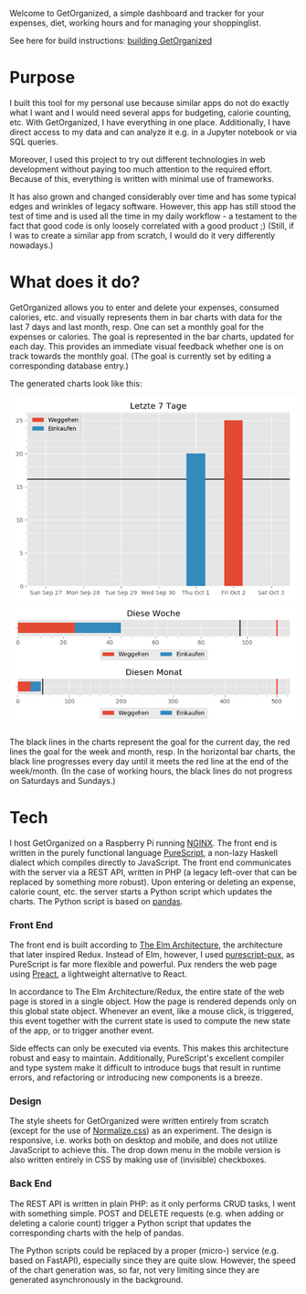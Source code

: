 Welcome to GetOrganized, a simple dashboard and tracker for your expenses, diet, working hours and for managing your shoppinglist.

See here for build instructions: [building GetOrganized](build/README.md)

# Purpose

I built this tool for my personal use because similar apps do not do exactly what I want and I would need several apps for budgeting, calorie counting, etc. With GetOrganized, I have everything in one place. Additionally, I have direct access to my data and can analyze it e.g. in a Jupyter notebook or via SQL queries.

Moreover, I used this project to try out different technologies in web development without paying too much attention to the required effort. Because of this, everything is written with minimal use of frameworks.

It has also grown and changed considerably over time and has some typical edges and wrinkles of legacy software. However, this app has still stood the test of time and is used all the time in my daily workflow - a testament to the fact that good code is only loosely correlated with a good product ;) (Still, if I was to create a similar app from scratch, I would do it very differently nowadays.)

# What does it do?

GetOrganized allows you to enter and delete your expenses, consumed calories, etc. and visually represents them in bar charts with data for the last 7 days and last month, resp. One can set a monthly goal for the expenses or calories. The goal is represented in the bar charts, updated for each day. This provides an immediate visual feedback whether one is on track towards the monthly goal.
(The goal is currently set by editing a corresponding database entry.)

The generated charts look like this:

![chart_7_days](chart_7days_example.png)
![chart_progress](chart_progress_example.png)

The black lines in the charts represent the goal for the current day, the red lines the goal for the week and month, resp. In the horizontal bar charts, the black line progresses every day until it meets the red line at the end of the week/month. (In the case of working hours, the black lines do not progress on Saturdays and Sundays.)

# Tech

I host GetOrganized on a Raspberry Pi running [NGINX](https://www.nginx.com/). The front end is written in the purely functional language [PureScript](https://www.purescript.org/), a non-lazy Haskell dialect which compiles directly to JavaScript. The front end communicates with the server via a REST API, written in PHP (a legacy left-over that can be replaced by something more robust). Upon entering or deleting an expense, calorie count, etc. the server starts a Python script which updates the charts. The Python script is based on [pandas](https://pandas.pydata.org/).

### Front End

The front end is built according to [The Elm Architecture](https://guide.elm-lang.org/architecture/), the architecture that later inspired Redux. Instead of Elm, however, I used [purescript-pux](https://github.com/alexmingoia/purescript-pux), as PureScript is far more flexible and powerful. Pux renders the web page using [Preact](https://preactjs.com/), a lightweight alternative to React.

In accordance to The Elm Architecture/Redux, the entire state of the web page is stored in a single object. How the page is rendered depends only on this global state object. Whenever an event, like a mouse click, is triggered, this event together with the current state is used to compute the new state of the app, or to trigger another event.

Side effects can only be executed via events. This makes this architecture robust and easy to maintain. Additionally, PureScript's excellent compiler and type system make it difficult to introduce bugs that result in runtime errors, and refactoring or introducing new components is a breeze.

### Design

The style sheets for GetOrganized were written entirely from scratch (except for the use of [Normalize.css](https://necolas.github.io/normalize.css/)) as an experiment. The design is responsive, i.e. works both on desktop and mobile, and does not utilize JavaScript to achieve this. The drop down menu in the mobile version is also written entirely in CSS by making use of (invisible) checkboxes.

### Back End

The REST API is written in plain PHP: as it only performs CRUD tasks, I went with something simple. POST and DELETE requests (e.g. when adding or deleting a calorie count) trigger a Python script that updates the corresponding charts with the help of pandas.

The Python scripts could be replaced by a proper (micro-) service (e.g. based on FastAPI), especially since they are quite slow. However, the speed of the chart generation was, so far, not very limiting since they are generated asynchronously in the background.

